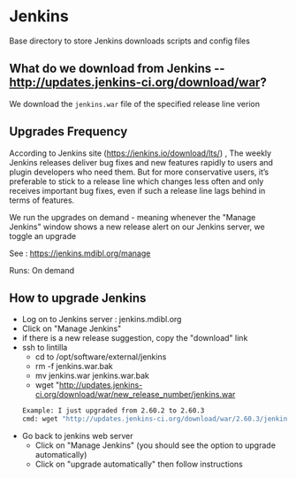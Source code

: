 # Jenkins

Base directory to store Jenkins downloads scripts and config files

## What do we download from Jenkins -- http://updates.jenkins-ci.org/download/war?

We download the ``` jenkins.war ``` file of the specified release line verion

## Upgrades Frequency

According to Jenkins site (https://jenkins.io/download/lts/) , 
The weekly Jenkins releases deliver bug fixes and new features rapidly to users 
and plugin developers who need them. But for more conservative users, it’s preferable to stick to a release line which 
changes less often and only receives important bug fixes, even if such a release line lags behind in terms of features.

We run the upgrades on demand - meaning whenever the "Manage Jenkins" window shows
a new release alert on our Jenkins server, we toggle an upgrade

See : https://jenkins.mdibl.org/manage

Runs: On demand

## How to upgrade Jenkins
  * Log on to Jenkins server : jenkins.mdibl.org
  * Click on "Manage Jenkins" 
  * if there is a new release suggestion, copy the "download" link
  * ssh to lintilla
    * cd to /opt/software/external/jenkins
    * rm -f jenkins.war.bak
    * mv jenkins.war jenkins.war.bak
    * wget "http://updates.jenkins-ci.org/download/war/new_release_number/jenkins.war
     ```bash
     Example: I just upgraded from 2.60.2 to 2.60.3
     cmd: wget "http://updates.jenkins-ci.org/download/war/2.60.3/jenkins.war
     ```
  * Go back to jenkins web server
    * Click on "Manage Jenkins" (you should see the option to upgrade automatically)
    * Click on "upgrade automatically" then follow instructions 
    
